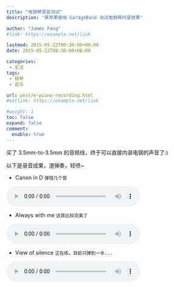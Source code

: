 ```yaml
---
title: "电钢琴录音测试"
description: "黑苹果使用 GarageBand 测试电钢琴内录效果"

author: "James Fang"
#link: https://example.net/link

lastmod: 2015-05-22T00:30:00+08:00
date: 2015-05-22T00:30:00+08:00

categories:
 - 生活
tags:
 - 钢琴
 - 音乐

url: post/e-piano-recording.html
#extlink: https://example.net/link

#weight: 1
toc: false
expand: false
comment:
  enable: true
---
```


买了 3.5mm-to-3.5mm 的音频线，终于可以直接内录电钢的声音了:)

以下是录音成果，渣弹奏，轻喷~

- Canon in D `弹错几个音`

<audio controls style="width: 70%"><source src="http://imleafz.u.qiniudn.com/blog/music/imleafz_canon_vbr.mp3">您的浏览器不支持 HTML5 音视频，请使用Chrome或者Edge浏览器访问本页面。</audio>

- Always with me `这首比较完美了`

<audio controls style="width: 70%"><source src="http://imleafz.u.qiniudn.com/blog/music/imleafz_alwayswithme_vbr.mp3">您的浏览器不支持 HTML5 音视频，请使用Chrome或者Edge浏览器访问本页面。</audio>

- View of silence `正在练，目前只弹到一半...`

<audio controls style="width: 70%"><source src="http://imleafz.u.qiniudn.com/blog/music/imleafz_viewofsilence_vbr.mp3">您的浏览器不支持 HTML5 音视频，请使用Chrome或者Edge浏览器访问本页面。</audio>
